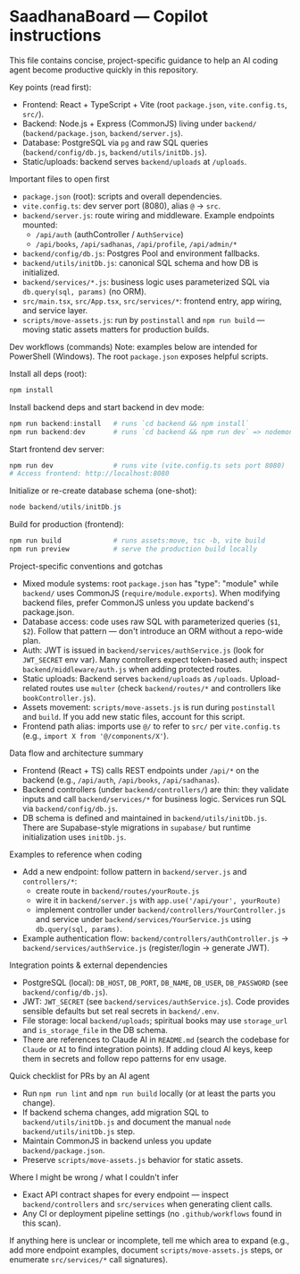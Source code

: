 <!-- Copilot instructions for contributors and AI agents -->
# SaadhanaBoard — Copilot instructions

This file contains concise, project-specific guidance to help an AI coding agent become productive quickly in this repository.

Key points (read first):
- Frontend: React + TypeScript + Vite (root `package.json`, `vite.config.ts`, `src/`).
- Backend: Node.js + Express (CommonJS) living under `backend/` (`backend/package.json`, `backend/server.js`).
- Database: PostgreSQL via `pg` and raw SQL queries (`backend/config/db.js`, `backend/utils/initDb.js`).
- Static/uploads: backend serves `backend/uploads` at `/uploads`.

Important files to open first
- `package.json` (root): scripts and overall dependencies.
- `vite.config.ts`: dev server port (8080), alias `@` -> `src`.
- `backend/server.js`: route wiring and middleware. Example endpoints mounted:
  - `/api/auth` (authController / `AuthService`)
  - `/api/books`, `/api/sadhanas`, `/api/profile`, `/api/admin/*`
- `backend/config/db.js`: Postgres Pool and environment fallbacks.
- `backend/utils/initDb.js`: canonical SQL schema and how DB is initialized.
- `backend/services/*.js`: business logic uses parameterized SQL via `db.query(sql, params)` (no ORM).
- `src/main.tsx`, `src/App.tsx`, `src/services/*`: frontend entry, app wiring, and service layer.
- `scripts/move-assets.js`: run by `postinstall` and `npm run build` — moving static assets matters for production builds.

Dev workflows (commands)
Note: examples below are intended for PowerShell (Windows). The root `package.json` exposes helpful scripts.

Install all deps (root):
```powershell
npm install
```

Install backend deps and start backend in dev mode:
```powershell
npm run backend:install   # runs `cd backend && npm install`
npm run backend:dev       # runs `cd backend && npm run dev` => nodemon server.js
```

Start frontend dev server:
```powershell
npm run dev               # runs vite (vite.config.ts sets port 8080)
# Access frontend: http://localhost:8080
```

Initialize or re-create database schema (one-shot):
```powershell
node backend/utils/initDb.js
```

Build for production (frontend):
```powershell
npm run build             # runs assets:move, tsc -b, vite build
npm run preview           # serve the production build locally
```

Project-specific conventions and gotchas
- Mixed module systems: root `package.json` has "type": "module" while `backend/` uses CommonJS (`require/module.exports`). When modifying backend files, prefer CommonJS unless you update backend's package.json.
- Database access: code uses raw SQL with parameterized queries (`$1`, `$2`). Follow that pattern — don't introduce an ORM without a repo-wide plan.
- Auth: JWT is issued in `backend/services/authService.js` (look for `JWT_SECRET` env var). Many controllers expect token-based auth; inspect `backend/middleware/auth.js` when adding protected routes.
- Static uploads: Backend serves `backend/uploads` as `/uploads`. Upload-related routes use `multer` (check `backend/routes/*` and controllers like `bookController.js`).
- Assets movement: `scripts/move-assets.js` is run during `postinstall` and `build`. If you add new static files, account for this script.
- Frontend path alias: imports use `@/` to refer to `src/` per `vite.config.ts` (e.g., `import X from '@/components/X'`).

Data flow and architecture summary
- Frontend (React + TS) calls REST endpoints under `/api/*` on the backend (e.g., `/api/auth`, `/api/books`, `/api/sadhanas`).
- Backend controllers (under `backend/controllers/`) are thin: they validate inputs and call `backend/services/*` for business logic. Services run SQL via `backend/config/db.js`.
- DB schema is defined and maintained in `backend/utils/initDb.js`. There are Supabase-style migrations in `supabase/` but runtime initialization uses `initDb.js`.

Examples to reference when coding
- Add a new endpoint: follow pattern in `backend/server.js` and `controllers/*`:
  - create route in `backend/routes/yourRoute.js`
  - wire it in `backend/server.js` with `app.use('/api/your', yourRoute)`
  - implement controller under `backend/controllers/YourController.js` and service under `backend/services/YourService.js` using `db.query(sql, params)`.
- Example authentication flow: `backend/controllers/authController.js` -> `backend/services/authService.js` (register/login -> generate JWT).

Integration points & external dependencies
- PostgreSQL (local): `DB_HOST`, `DB_PORT`, `DB_NAME`, `DB_USER`, `DB_PASSWORD` (see `backend/config/db.js`).
- JWT: `JWT_SECRET` (see `backend/services/authService.js`). Code provides sensible defaults but set real secrets in `backend/.env`.
- File storage: local `backend/uploads`; spiritual books may use `storage_url` and `is_storage_file` in the DB schema.
- There are references to Claude AI in `README.md` (search the codebase for `Claude` or `AI` to find integration points). If adding cloud AI keys, keep them in secrets and follow repo patterns for env usage.

Quick checklist for PRs by an AI agent
- Run `npm run lint` and `npm run build` locally (or at least the parts you change).
- If backend schema changes, add migration SQL to `backend/utils/initDb.js` and document the manual `node backend/utils/initDb.js` step.
- Maintain CommonJS in backend unless you update `backend/package.json`.
- Preserve `scripts/move-assets.js` behavior for static assets.

Where I might be wrong / what I couldn't infer
- Exact API contract shapes for every endpoint — inspect `backend/controllers` and `src/services` when generating client calls.
- Any CI or deployment pipeline settings (no `.github/workflows` found in this scan).

If anything here is unclear or incomplete, tell me which area to expand (e.g., add more endpoint examples, document `scripts/move-assets.js` steps, or enumerate `src/services/*` call signatures).
